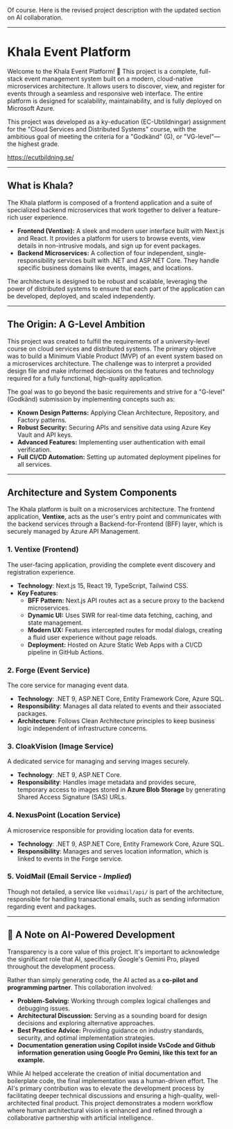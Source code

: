 Of course. Here is the revised project description with the updated section on AI collaboration.

***

# Khala Event Platform

Welcome to the Khala Event Platform! 🚀 This project is a complete, full-stack event management system built on a modern, cloud-native microservices architecture. It allows users to discover, view, and register for events through a seamless and responsive web interface. The entire platform is designed for scalability, maintainability, and is fully deployed on Microsoft Azure.

This project was developed as a ky-education (EC-Ubtildningar) assignment for the "Cloud Services and Distributed Systems" course, with the ambitious goal of meeting the criteria for a "Godkänd" (G), or "VG-level"—the highest grade.

<https://ecutbildning.se/>

---

## What is Khala?

The Khala platform is composed of a frontend application and a suite of specialized backend microservices that work together to deliver a feature-rich user experience.

* **Frontend (Ventixe):** A sleek and modern user interface built with Next.js and React. It provides a platform for users to browse events, view details in non-intrusive modals, and sign up for event packages.
* **Backend Microservices:** A collection of four independent, single-responsibility services built with .NET and ASP.NET Core. They handle specific business domains like events, images, and locations.

The architecture is designed to be robust and scalable, leveraging the power of distributed systems to ensure that each part of the application can be developed, deployed, and scaled independently.

---

## The Origin: A G-Level Ambition

This project was created to fulfill the requirements of a university-level course on cloud services and distributed systems. The primary objective was to build a Minimum Viable Product (MVP) of an event system based on a microservices architecture. The challenge was to interpret a provided design file and make informed decisions on the features and technology required for a fully functional, high-quality application.

The goal was to go beyond the basic requirements and strive for a "G-level" (Godkänd) submission by implementing  concepts such as:

* **Known Design Patterns:** Applying Clean Architecture, Repository, and Factory patterns.
* **Robust Security:** Securing APIs and sensitive data using Azure Key Vault and API keys.
* **Advanced Features:** Implementing user authentication with email verification.
* **Full CI/CD Automation:** Setting up automated deployment pipelines for all services.

---

## Architecture and System Components

The Khala platform is built on a microservices architecture. The frontend application, **Ventixe**, acts as the user's entry point and communicates with the backend services through a Backend-for-Frontend (BFF) layer, which is securely managed by Azure API Management.

### 1. **Ventixe** (Frontend)
The user-facing application, providing the complete event discovery and registration experience.
* **Technology**: Next.js 15, React 19, TypeScript, Tailwind CSS.
* **Key Features**:
    * **BFF Pattern:** Next.js API routes act as a secure proxy to the backend microservices.
    * **Dynamic UI:** Uses SWR for real-time data fetching, caching, and state management.
    * **Modern UX:** Features intercepted routes for modal dialogs, creating a fluid user experience without page reloads.
    * **Deployment:** Hosted on Azure Static Web Apps with a CI/CD pipeline in GitHub Actions.

### 2. **Forge** (Event Service)
The core service for managing event data.
* **Technology**: .NET 9, ASP.NET Core, Entity Framework Core, Azure SQL.
* **Responsibility**: Manages all data related to events and their associated packages.
* **Architecture**: Follows Clean Architecture principles to keep business logic independent of infrastructure concerns.

### 3. **CloakVision** (Image Service)
A dedicated service for managing and serving images securely.
* **Technology**: .NET 9, ASP.NET Core.
* **Responsibility**: Handles image metadata and provides secure, temporary access to images stored in **Azure Blob Storage** by generating Shared Access Signature (SAS) URLs.

### 4. **NexusPoint** (Location Service)
A microservice responsible for providing location data for events.
* **Technology**: .NET 9, ASP.NET Core, Entity Framework Core, Azure SQL.
* **Responsibility**: Manages and serves location information, which is linked to events in the Forge service.

### 5. **VoidMail** (Email Service - *Implied*)
Though not detailed, a service like `voidmail/api/` is part of the architecture, responsible for handling transactional emails, such as sending information regarding event and packages.

---

## 🤖 A Note on AI-Powered Development

Transparency is a core value of this project. It's important to acknowledge the significant role that AI, specifically Google's Gemini Pro, played throughout the development process.

Rather than simply generating code, the AI acted as a **co-pilot and programming partner**. This collaboration involved:

* **Problem-Solving:** Working through complex logical challenges and debugging issues.
* **Architectural Discussion:** Serving as a sounding board for design decisions and exploring alternative approaches.
* **Best Practice Advice:** Providing guidance on industry standards, security, and optimal implementation strategies.
* **Documentation generation using Copilot inside VsCode and Github information generation using Google Pro Gemini, like this text for an example.**

While AI helped accelerate the creation of initial documentation and boilerplate code, the final implementation was a human-driven effort. The AI's primary contribution was to elevate the development process by facilitating deeper technical discussions and ensuring a high-quality, well-architected final product. This project demonstrates a modern workflow where human architectural vision is enhanced and refined through a collaborative partnership with artificial intelligence.

